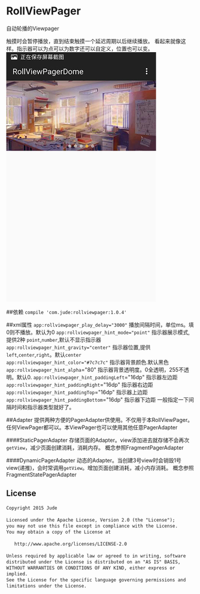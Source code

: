 # RollViewPager
自动轮播的Viewpager

触摸时会暂停播放，直到结束触摸一个延迟周期以后继续播放。
看起来就像这样。指示器可以为点可以为数字还可以自定义，位置也可以变。  
![example](example.jpg)

##依赖
`compile 'com.jude:rollviewpager:1.0.4'`

##xml属性
`app:rollviewpager_play_delay="3000"`  播放间隔时间，单位ms。填0则不播放。默认为0 
`app:rollviewpager_hint_mode="point"`  指示器展示模式,提供2种 `point`,`number`,默认不显示指示器  
`app:rollviewpager_hint_gravity="center"`  指示器位置,提供`left`,`center`,`right`。默认`center`  
`app:rollviewpager_hint_color="#7c7c7c"`  指示器背景颜色.默认黑色  
`app:rollviewpager_hint_alpha`="80"  指示器背景透明度。0全透明，255不透明。默认0.
`app:rollviewpager_hint_paddingLeft`="16dp"  指示器左边距
`app:rollviewpager_hint_paddingRight`="16dp"  指示器右边距
`app:rollviewpager_hint_paddingTop`="16dp"  指示器上边距
`app:rollviewpager_hint_paddingBottom`="16dp"  指示器下边距 
一般指定一下间隔时间和指示器类型就好了。

##Adapter
提供两种方便的PagerAdapter供使用。不仅用于本RollViewPager。任何ViewPager都可以。本ViewPager也可以使用其他任意PagerAdapter

####StaticPagerAdapter
存储页面的Adapter。view添加进去就存储不会再次`getView`，减少页面创建消耗，消耗内存。
概念参照FragmentPagerAdapter

####DynamicPagerAdapter
动态的Adapter。当创建3号view时会销毁1号view(递推)，会时常调用`getView`。增加页面创建消耗，减小内存消耗。
概念参照FragmentStatePagerAdapter  

License
-------

    Copyright 2015 Jude

    Licensed under the Apache License, Version 2.0 (the "License");
    you may not use this file except in compliance with the License.
    You may obtain a copy of the License at

       http://www.apache.org/licenses/LICENSE-2.0

    Unless required by applicable law or agreed to in writing, software
    distributed under the License is distributed on an "AS IS" BASIS,
    WITHOUT WARRANTIES OR CONDITIONS OF ANY KIND, either express or implied.
    See the License for the specific language governing permissions and
    limitations under the License.
